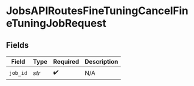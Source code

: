 # JobsAPIRoutesFineTuningCancelFineTuningJobRequest


## Fields

| Field              | Type               | Required           | Description        |
| ------------------ | ------------------ | ------------------ | ------------------ |
| `job_id`           | *str*              | :heavy_check_mark: | N/A                |